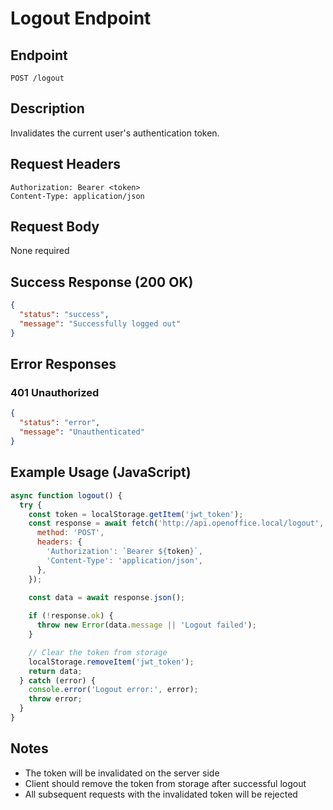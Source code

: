 # Logout Endpoint

## Endpoint
```
POST /logout
```

## Description
Invalidates the current user's authentication token.

## Request Headers
```http
Authorization: Bearer <token>
Content-Type: application/json
```

## Request Body
None required

## Success Response (200 OK)
```json
{
  "status": "success",
  "message": "Successfully logged out"
}
```

## Error Responses

### 401 Unauthorized
```json
{
  "status": "error",
  "message": "Unauthenticated"
}
```

## Example Usage (JavaScript)

```javascript
async function logout() {
  try {
    const token = localStorage.getItem('jwt_token');
    const response = await fetch('http://api.openoffice.local/logout', {
      method: 'POST',
      headers: {
        'Authorization': `Bearer ${token}`,
        'Content-Type': 'application/json',
      },
    });

    const data = await response.json();
    
    if (!response.ok) {
      throw new Error(data.message || 'Logout failed');
    }

    // Clear the token from storage
    localStorage.removeItem('jwt_token');
    return data;
  } catch (error) {
    console.error('Logout error:', error);
    throw error;
  }
}
```

## Notes
- The token will be invalidated on the server side
- Client should remove the token from storage after successful logout
- All subsequent requests with the invalidated token will be rejected
